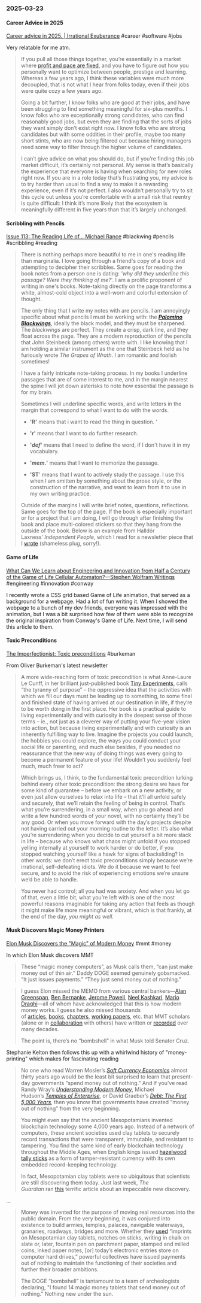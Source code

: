 ### 2025-03-23
#### Career Advice in 2025
[Career advice in 2025. \| Irrational Exuberance](https://lethain.com/career-advice-2025/) #career #software #jobs 

Very relatable for me atm.

> If you pull all those things together, you’re essentially in a market where [profit and pace are fixed](https://lethain.com/forty-year-career/), and you have to figure out how you personally want to optimize between people, prestige and learning. Whereas a few years ago, I think these variables were much more decoupled, that is not what I hear from folks today, even if their jobs were quite cozy a few years ago.
> 
> Going a bit further, I know folks who are good at their jobs, and have been struggling to find something meaningful for six-plus months. I know folks who are exceptionally strong candidates, who can find reasonably good jobs, but even they are finding that the sorts of jobs they want simply don’t exist right now. I know folks who are strong candidates but with some oddities in their profile, maybe too many short stints, who are now being filtered out because hiring managers need some way to filter through the higher volume of candidates.
> 
> I can’t give advice on what _you_ should do, but if you’re finding this job market difficult, it’s certainly not personal. My sense is that’s basically the experience that everyone is having when searching for new roles right now. If you are in a role today that’s frustrating you, my advice is to try harder than usual to find a way to make it a rewarding experience, even if it’s not perfect. I also wouldn’t personally try to sit this cycle out unless you’re comfortable with a small risk that reentry is quite difficult: I think it’s more likely that the ecosystem is meaningfully different in five years than that it’s largely unchanged.

#### Scribbling with Pencils
[Issue 113: The Reading Life of... Michael Rance](https://petya.substack.com/p/issue-113-the-reading-life-of-michael) #blackwing #pencils #scribbling #reading 

> There is nothing perhaps more beautiful to me in one's reading life than marginalia. I love going through a friend's copy of a book and attempting to decipher their scribbles. Same goes for reading the book notes from a person one is dating: _'why did they underline this passage? Were they thinking of me?_'. I am a prolific proponent of writing in one's books. Note-taking directly on the page transforms a white, almost-cold object into a well-worn and colorful extension of thought.
> 
> The only thing that I write my notes with are pencils. I am annoyingly specific about what pencils I must be working with: the _**[Palomino Blackwings](https://blackwing602.com/products/blackwing-602-set-of-12?_pos=2&_sid=2921d3d66&_ss=r)**_, ideally the black model, and they must be sharpened. The _blackwings_ are perfect. They create a crisp, dark line, and they float across the page. They are a modern reproduction of the pencils that John Steinbeck (among others) wrote with. I like knowing that I am holding a similar instrument as the one that Steinbeck held as he furiously wrote _The Grapes of Wrath_. I am romantic and foolish sometimes!
> 
> I have a fairly intricate note-taking process. In my books I underline passages that are of some interest to me, and in the margin nearest the spine I will jot down asterisks to note how essential the passage is for my brain.
> 
> Sometimes I will underline specific words, and write letters in the margin that correspond to what I want to do with the words.
> 
> - **'R'** means that i want to read the thing in question. '
>     
> - **'r'** means that I want to do further research.
>     
> - **'**_**def**_**'** means that I need to define the word, if I don't have it in my vocabulary.
>     
> - **'**_**mem.**_**'** means that I want to memorize the passage.
>     
> - **'ST**' means that I want to actively study the passage. I use this when I am smitten by something about the prose style, or the construction of the narrative, and want to learn from it to use in my own writing practice.
>     
> 
> Outside of the margins I will write brief notes, questions, reflections. Same goes for the top of the page. If the book is especially important or for a project that I am doing, I will go through after finishing the book and place multi-colored stickers so that they hang from the outside of the book. Below is an example from Halldór Laxness’ _Independent People_, which I read for a newsletter piece that I [wrote](https://michaelrance.substack.com/p/are-there-larger-things-than-independence) (shameless plug, sorry!).

#### Game of Life
[What Can We Learn about Engineering and Innovation from Half a Century of the Game of Life Cellular Automaton?—Stephen Wolfram Writings](https://writings.stephenwolfram.com/2025/03/what-can-we-learn-about-engineering-and-innovation-from-half-a-century-of-the-game-of-life-cellular-automaton/) #engineering #innovation #conway

I recently wrote a CSS grid based Game of Life animation, that served as a background for a webpage. Had a lot of fun writing it. When I showed the webpage to a bunch of my dev friends, everyone was impressed with the animation, but I was a bit surprised how few of them were able to recognize the original inspiration from Conway's Game of Life. Next time, I will send this article to them.

#### Toxic Preconditions
[The Imperfectionist: Toxic preconditions](https://ckarchive.com/b/wvu2hghkkz6xgb9r552rqtn0grxxxh8) #burkeman

From Oliver Burkeman's latest newsletter

> A more wide-reaching form of toxic precondition is what Anne-Laure Le Cunff, in her brilliant just-published book [Tiny Experiments](https://nesslabs.com/book), calls “the tyranny of purpose” – the oppressive idea that the activities with which we fill our days must be leading up to something, to some final and finished state of having arrived at our destination in life, if they’re to be worth doing in the first place. Her book is a practical guide to living experimentally and with curiosity in the deepest sense of those terms – ie., not just as a cleverer way of putting your five-year vision into action, but because living experimentally and with curiosity is an inherently fulfilling way to live. Imagine the projects you could launch, the hobbies you could explore, the ways you could conduct your social life or parenting, and much else besides, if you needed no reassurance that the new way of doing things was every going to become a permanent feature of your life! Wouldn’t you suddenly feel much, much freer to act?
> 
> Which brings us, I think, to the fundamental toxic precondition lurking behind every other toxic precondition: the strong desire we have for some kind of guarantee – before we embark on a new activity, or even just allow ourselves to relax into life – that it’ll all unfold safely and securely, that we’ll retain the feeling of being in control. That’s what you’re surrendering, in a small way, when you go ahead and write a few hundred words of your novel, with no certainty they’ll be any good. Or when you move forward with the day’s projects despite not having carried out your morning routine to the letter. It’s also what you’re surrendering when you decide to cut yourself a bit more slack in life – because who knows what chaos might unfold if you stopped yelling internally at yourself to work harder or do better, if you stopped watching yourself like a hawk for signs of backsliding? In other words: we don’t erect toxic preconditions simply because we’re irrational, self-defeating idiots. We do it because we want to feel secure, and to avoid the risk of experiencing emotions we’re unsure we’d be able to handle.

> You never had control; all you had was anxiety. And when you let go of that, even a little bit, what you’re left with is one of the most powerful reasons imaginable for taking any action that feels as though it might make life more meaningful or vibrant, which is that frankly, at the end of the day, _you might as well._

#### Musk Discovers Magic Money Printers
[Elon Musk Discovers the "Magic" of Modern Money](https://stephaniekelton.substack.com/p/elon-musk-discovers-the-magic-of) #mmt #money 

In which Elon Musk discovers MMT

> These “magic money computers”, as Musk calls them, “can just make money out of thin air.” Daddy DOGE seemed genuinely gobsmacked. “It just issues payments.” “They just send money out of nothing.”

> I guess Elon missed the MEMO from various central bankers—[Alan Greenspan](https://youtu.be/BWo0HvPpEtw?si=PZm_Opdvp6qQ-AdQ), [Ben Bernanke](https://www.youtube.com/watch?v=U_bjDAZazWU&ab_channel=AlessandroDelPrete), [Jerome Powell](https://www.youtube.com/watch?v=mrjoElG8KGI&ab_channel=wonkmonk), [Neel Kashkari](https://www.youtube.com/watch?v=ZN4vmZSPkFQ&ab_channel=PlanXRP), [Mario Draghi](https://www.youtube.com/watch?v=_fF3pNTtmfc&ab_channel=SusoMedin)—all of whom have acknowledged that this is how modern money works. I guess he also missed thousands of [articles](https://academic.oup.com/cje/article-abstract/25/2/149/1729798?redirectedFrom=PDF), [books](https://www.amazon.com/Making-Money-Work-Us-America/dp/1509554262), [chapters](https://www.amazon.com/State-Market-Euro-Chartalism-Metallism/dp/1843761564), [working papers](https://www.levyinstitute.org/pubs/wp_792.pdf), etc. that MMT scholars (alone or in [collaboration](https://papers.ssrn.com/sol3/papers.cfm?abstract_id=4890683) with others) have written or [recorded](https://www.youtube.com/watch?v=7cLDFjTt4Bs&ab_channel=ModernMoneyLab) over many decades.
> 
> The point is, there’s no “bombshell” in what Musk told Senator Cruz.

Stephanie Kelton then follows this up with a whirlwind history of "money-printing" which makes for fascinating reading

> No one who read Warren Mosler’s _[Soft Currency Economics](https://moslereconomics.com/wp-content/uploads/2018/04/Soft-Curency-Economics-paper.pdf)_ almost thirty years ago would be the least bit surprised to learn that present-day governments “spend money out of nothing.” And if you’ve read Randy Wray’s _[Understanding Modern Money](https://www.amazon.com/Understanding-Modern-Money-Employment-Stability/dp/1845429419)_, Michael Hudson’s _[Temples of Enterprise](https://www.amazon.com/Temples-Enterprise-Creating-Economic-Bronze/dp/3949546189/ref=sr_1_4?dib=eyJ2IjoiMSJ9.4t32u4zWMDgNAHL7A6oauvZIEIgySnErGSY9mP2uo6T_ci0DQGHVevJ1Bxi2_uj05tZ12h-2TofsFlH8TGxWGW1z0M9lODXhevyEQmlKtXSaqKDEobGPb5Pl6RBM-b6g6QFHvYGBWSCZmgESZTpZwuyKsMBsgftOTNxlRtfary3_9iENagtGDfoYClbBB7V3IQ0EqI6leMJNBr2otAw5sPcTrVx2ocTR6I_aKHAGTBA.U17lzbI2gdhzyUMLztmd5rijJTNhvMsuY-P-lcYi2HQ&dib_tag=se&keywords=Michael+Hudson&qid=1742299677&s=books&sr=1-4)_, or David Graeber’s _[Debt: The First 5,000 Years](https://www.amazon.com/Debt-Updated-Expanded-First-Years/dp/1612194192/ref=sr_1_1?crid=XB6UHGEL0K0I&dib=eyJ2IjoiMSJ9.34MX0YDZZuKCoeWBbYLUZupM_bPE9GTGbiJORdxs3zWaEY_HJZ2zz7DYqVeC-CQQAoUr_1k8GNlizLJvTs3ovAXlq7k3YZsGM6-B4PhtWalk9y-axpXGi1KoMYEVU2EwvAbJ51Sir16iRN54aWqaNXIi-GDXMfa8aHB6jYzdOIBmxcYr8Ms0dij_HZ2m3d7XGnn9-5z_GRSX69hszLICIxVJGUQHjYmniiEu8XF4bJg.97lR-wzqI29S0EQLeRUFZkyqhJBOd_X7hdqh1Zz5LYI&dib_tag=se&keywords=graeber+debt&qid=1742299775&s=books&sprefix=graeber+debt%2Cstripbooks%2C93&sr=1-1)_, then you know that governments have created “money out of nothing” from the very beginning.
> 
> You might even say that the ancient Mesopotamians invented blockchain technology some 4,000 years ago. Instead of a network of computers, these ancient societies used clay tablets to securely record transactions that were transparent, immutable, and resistant to tampering. You find the same kind of early blockchain technology throughout the Middle Ages, when English kings issued [hazelwood tally sticks](https://www.levyinstitute.org/pubs/wp_717.pdf) as a form of tamper-resistant currency with its own embedded record-keeping technology.
> 
> In fact, Mesopotamian clay tablets were so ubiquitous that scientists are still discovering them today. Just last week, _The Guardian_ ran [this](https://www.theguardian.com/science/2025/mar/15/stone-tablets-mesopotamia-iraq-red-tape-bureaucracy?utm_source=dlvr.it&utm_medium=bluesky&CMP=bsky_gu) terrific article about an impeccable new discovery.

…

> Money was invented for the purpose of moving real resources into the public domain. From the very beginning, it was conjured into existence to build armies, temples, palaces, navigable waterways, granaries, roadways, bridges and more. Whether they [used](https://www.amazon.com/Making-Money-Work-Us-America/dp/1509554262) “imprints on Mesopotamian clay tablets, notches on sticks, writing in chalk on slate or, later, fountain pen on parchment paper, stamped and milled coins, inked paper notes, [or] today’s electronic entries store on computer hard drives,” powerful collectives have issued payments out of nothing to maintain the functioning of their societies and further their broader ambitions.
> 
> The DOGE “bombshell” is tantamount to a team of archeologists declaring, "I found 14 magic money tablets that send money out of nothing." Nothing new under the sun.

